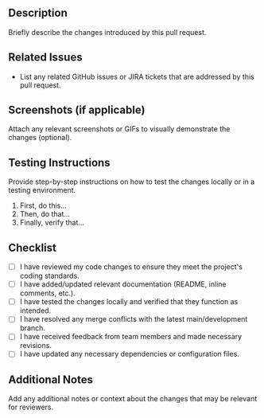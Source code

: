 ## Description

Briefly describe the changes introduced by this pull request.

## Related Issues

- List any related GitHub issues or JIRA tickets that are addressed by this pull request.

## Screenshots (if applicable)

Attach any relevant screenshots or GIFs to visually demonstrate the changes (optional).

## Testing Instructions

Provide step-by-step instructions on how to test the changes locally or in a testing environment.

1. First, do this...
2. Then, do that...
3. Finally, verify that...

## Checklist

- [ ] I have reviewed my code changes to ensure they meet the project's coding standards.
- [ ] I have added/updated relevant documentation (README, inline comments, etc.).
- [ ] I have tested the changes locally and verified that they function as intended.
- [ ] I have resolved any merge conflicts with the latest main/development branch.
- [ ] I have received feedback from team members and made necessary revisions.
- [ ] I have updated any necessary dependencies or configuration files.

## Additional Notes

Add any additional notes or context about the changes that may be relevant for reviewers.
